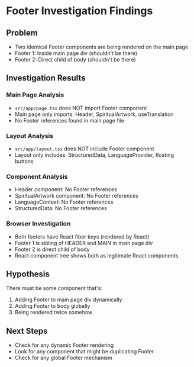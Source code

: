 # Footer Investigation Findings

## Problem
- Two identical Footer components are being rendered on the main page
- Footer 1: Inside main page div (shouldn't be there)
- Footer 2: Direct child of body (shouldn't be there)

## Investigation Results

### Main Page Analysis
- `src/app/page.tsx` does NOT import Footer component
- Main page only imports: Header, SpiritualArtwork, useTranslation
- No Footer references found in main page file

### Layout Analysis  
- `src/app/layout.tsx` does NOT include Footer component
- Layout only includes: StructuredData, LanguageProvider, floating buttons

### Component Analysis
- Header component: No Footer references
- SpiritualArtwork component: No Footer references  
- LanguageContext: No Footer references
- StructuredData: No Footer references

### Browser Investigation
- Both footers have React fiber keys (rendered by React)
- Footer 1 is sibling of HEADER and MAIN in main page div
- Footer 2 is direct child of body
- React component tree shows both as legitimate React components

## Hypothesis
There must be some component that's:
1. Adding Footer to main page div dynamically
2. Adding Footer to body globally
3. Being rendered twice somehow

## Next Steps
- Check for any dynamic Footer rendering
- Look for any component that might be duplicating Footer
- Check for any global Footer mechanism

